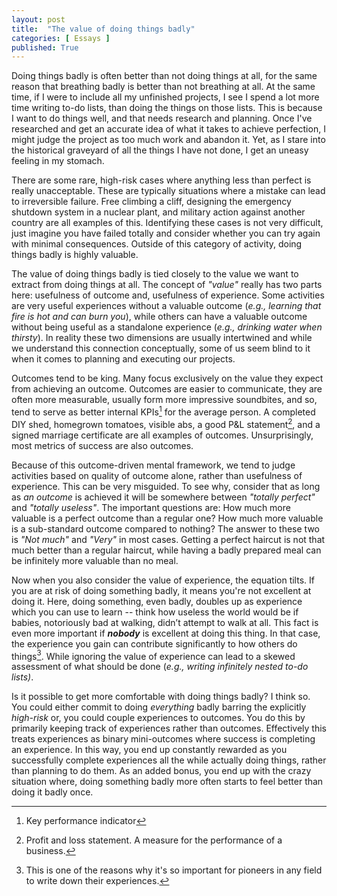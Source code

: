 ```yaml
---
layout: post
title:  "The value of doing things badly"
categories: [ Essays ]
published: True
---
```

Doing things badly is often better than not doing things at all, for the same reason that breathing badly is better than not breathing at all. At the same time, if I were to include all my unfinished projects, I see I spend a lot more time writing to-do lists, than doing the things on those lists. This is because I want to do things well, and that needs research and planning. Once I've researched and get an accurate idea of what it takes to achieve perfection, I might judge the project as too much work and abandon it. Yet, as I stare into the historical graveyard of all the things I have not done, I get an uneasy feeling in my stomach.

There are some rare, high-risk cases where anything less than perfect is really unacceptable. These are typically situations where a mistake can lead to irreversible failure. Free climbing a cliff, designing the emergency shutdown system in a nuclear plant, and military action against another country are all examples of this. Identifying these cases is not very difficult, just imagine you have failed totally and consider whether you can try again with minimal consequences. Outside of this category of activity, doing things badly is highly valuable.

The value of doing things badly is tied closely to the value we want to extract from doing things at all. The concept of _"value"_ really has two parts here: usefulness of outcome and, usefulness of experience. Some activities are very useful experiences without a valuable outcome (_e.g., learning that fire is hot and can burn you_), while others can have a valuable outcome without being useful as a standalone experience (_e.g., drinking water when thirsty_). In reality these two dimensions are usually intertwined and while we understand this connection conceptually, some of us seem blind to it when it comes to planning and executing our projects.

Outcomes tend to be king. Many focus exclusively on the value they expect from achieving an outcome. Outcomes are easier to communicate, they are often more measurable, usually form more impressive soundbites, and so, tend to serve as better internal KPIs[^1] for the average person. A completed DIY shed, homegrown tomatoes, visible abs, a good P&L statement[^2], and a signed marriage certificate are all examples of outcomes. Unsurprisingly, most metrics of success are also outcomes.

Because of this outcome-driven mental framework, we tend to judge activities based on quality of outcome alone, rather than usefulness of experience. This can be very misguided. To see why, consider that as long as _an outcome_ is achieved it will be somewhere between _"totally perfect"_ and _"totally useless"_. The important questions are: How much more valuable is a perfect outcome than a regular one? How much more valuable is a sub-standard outcome compared to nothing? The answer to these two is _"Not much"_ and _"Very"_ in most cases. Getting a perfect haircut is not that much better than a regular haircut, while having a badly prepared meal can be infinitely more valuable than no meal.

Now when you also consider the value of experience, the equation tilts. If you are at risk of doing something badly, it means you're not excellent at doing it. Here, doing something, even badly, doubles up as experience which you can use to learn -- think how useless the world would be if babies, notoriously bad at walking, didn’t attempt to walk at all. This fact is even more important if **_nobody_** is excellent at doing this thing. In that case, the experience you gain can contribute significantly to how others do things[^3]. While ignoring the value of experience can lead to a skewed assessment of what should be done (_e.g., writing infinitely nested to-do lists)_.

Is it possible to get more comfortable with doing things badly? I think so. You could either commit to doing _everything_ badly barring the explicitly _high-risk_ or, you could couple experiences to outcomes. You do this by primarily keeping track of experiences rather than outcomes. Effectively this treats experiences as binary mini-outcomes where success is completing an experience. In this way, you end up constantly rewarded as you successfully complete experiences all the while actually doing things, rather than planning to do them. As an added bonus, you end up with the crazy situation where, doing something badly more often starts to feel better than doing it badly once.

[^1]: Key performance indicator
[^2]: Profit and loss statement. A measure for the performance of a business.
[^3]: This is one of the reasons why it's so important for pioneers in any field to write down their experiences.
